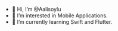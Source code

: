 - 👋 Hi, I’m @Aalisoylu
- 👀 I’m interested in Mobile Applications.
- 🌱 I’m currently learning Swift and Flutter.

<!---
Aalisoylu/Aalisoylu is a ✨ special ✨ repository because its `README.md` (this file) appears on your GitHub profile.
You can click the Preview link to take a look at your changes.
--->
